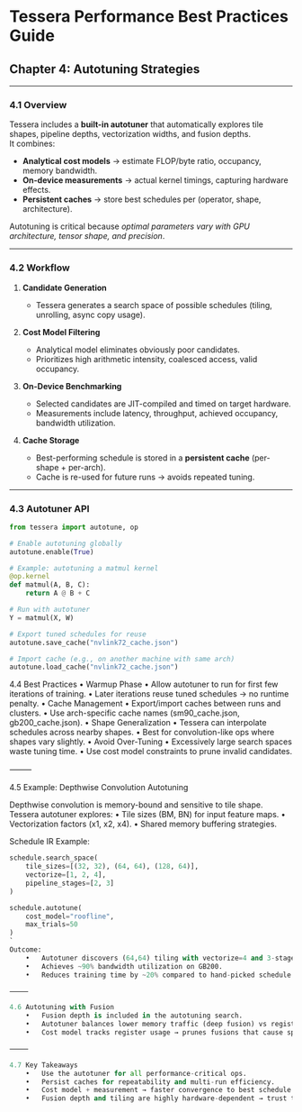# Tessera Performance Best Practices Guide
## Chapter 4: Autotuning Strategies

---

### 4.1 Overview

Tessera includes a **built-in autotuner** that automatically explores tile shapes, pipeline depths, vectorization widths, and fusion depths.  
It combines:

- **Analytical cost models** → estimate FLOP/byte ratio, occupancy, memory bandwidth.  
- **On-device measurements** → actual kernel timings, capturing hardware effects.  
- **Persistent caches** → store best schedules per (operator, shape, architecture).  

Autotuning is critical because *optimal parameters vary with GPU architecture, tensor shape, and precision*.

---

### 4.2 Workflow

1. **Candidate Generation**  
   - Tessera generates a search space of possible schedules (tiling, unrolling, async copy usage).  

2. **Cost Model Filtering**  
   - Analytical model eliminates obviously poor candidates.  
   - Prioritizes high arithmetic intensity, coalesced access, valid occupancy.  

3. **On-Device Benchmarking**  
   - Selected candidates are JIT-compiled and timed on target hardware.  
   - Measurements include latency, throughput, achieved occupancy, bandwidth utilization.  

4. **Cache Storage**  
   - Best-performing schedule is stored in a **persistent cache** (per-shape + per-arch).  
   - Cache is re-used for future runs → avoids repeated tuning.  

---

### 4.3 Autotuner API

```python
from tessera import autotune, op

# Enable autotuning globally
autotune.enable(True)

# Example: autotuning a matmul kernel
@op.kernel
def matmul(A, B, C):
    return A @ B + C

# Run with autotuner
Y = matmul(X, W)

# Export tuned schedules for reuse
autotune.save_cache("nvlink72_cache.json")

# Import cache (e.g., on another machine with same arch)
autotune.load_cache("nvlink72_cache.json")
```
4.4 Best Practices
	•	Warmup Phase
	•	Allow autotuner to run for first few iterations of training.
	•	Later iterations reuse tuned schedules → no runtime penalty.
	•	Cache Management
	•	Export/import caches between runs and clusters.
	•	Use arch-specific cache names (sm90_cache.json, gb200_cache.json).
	•	Shape Generalization
	•	Tessera can interpolate schedules across nearby shapes.
	•	Best for convolution-like ops where shapes vary slightly.
	•	Avoid Over-Tuning
	•	Excessively large search spaces waste tuning time.
	•	Use cost model constraints to prune invalid candidates.

⸻

4.5 Example: Depthwise Convolution Autotuning

Depthwise convolution is memory-bound and sensitive to tile shape.
Tessera autotuner explores:
	•	Tile sizes (BM, BN) for input feature maps.
	•	Vectorization factors (x1, x2, x4).
	•	Shared memory buffering strategies.

Schedule IR Example:

```python
schedule.search_space(
    tile_sizes=[(32, 32), (64, 64), (128, 64)],
    vectorize=[1, 2, 4],
    pipeline_stages=[2, 3]
)

schedule.autotune(
    cost_model="roofline",
    max_trials=50
)
`
Outcome:
	•	Autotuner discovers (64,64) tiling with vectorize=4 and 3-stage pipeline.
	•	Achieves ~90% bandwidth utilization on GB200.
	•	Reduces training time by ~20% compared to hand-picked schedule.

⸻

4.6 Autotuning with Fusion
	•	Fusion depth is included in the autotuning search.
	•	Autotuner balances lower memory traffic (deep fusion) vs register pressure.
	•	Cost model tracks register usage → prunes fusions that cause spills.

⸻

4.7 Key Takeaways
	•	Use the autotuner for all performance-critical ops.
	•	Persist caches for repeatability and multi-run efficiency.
	•	Cost model + measurement → faster convergence to best schedule.
	•	Fusion depth and tiling are highly hardware-dependent → trust the tuner.
